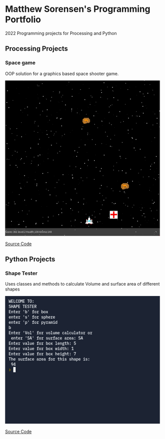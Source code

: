 # Matthew Sorensen's Programming Portfolio

2022 Programming projects for Processing and Python

## Processing Projects

### Space game
OOP solution for a graphics based space shooter game.

![SpaceGame](https://github.com/MarsMatthew/programming-portfolio2022-sophmore/blob/gh-pages/images/SpceGmSample.png?raw=true)

[Source Code](https://github.com/MarsMatthew/programming-portfolio2022-sophmore/blob/gh-pages/src/SpaceGame.zip)

## Python Projects

### Shape Tester
Uses classes and methods to calculate Volume and surface area of different shapes

![Shape Tester](https://github.com/MarsMatthew/programming-portfolio2022-sophmore/blob/gh-pages/images/ShapeTester.png?raw=true)

[Source Code](https://github.com/MarsMatthew/programming-portfolio2022-sophmore/blob/gh-pages/src/ShapeTester.zip)

